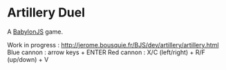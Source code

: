 # Artillery Duel

A [BabylonJS](http://babylonjs.com) game.

Work in progress : http://jerome.bousquie.fr/BJS/dev/artillery/artillery.html  
Blue cannon : arrow keys + ENTER
Red cannon : X/C (left/right) + R/F (up/down) + V
